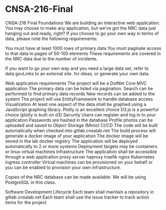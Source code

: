 # CNSA-216-Final
CNSA-216 Final
Foundations
We are building an interactive web application. You may choose to make any application, but we’ve got the NRC data just hanging out and ready, right? If you choose to go your own way in terms of data, please note the following requirements:

You must have at least 1000 rows of primary data
You must paginate access to that data in pages of 50-100 elements
These requirements are covered in the NRC data due to the number of incidents.

If you want to go your own way and you need a large data set, refer to data.govLinks to an external site. for ideas, or generate your own data.

Web application requirements
The project will be a DotNet Core MVC application
The primary data can be listed via pagination.
Search can be performed to find primary data records
New records can be added to the system
The project will use EntityFramework to handle database access
Visualization
At least one aspect of the data shall be graphed using a JavaScript graphing library.
Plotly is an excellent choice
D3.js is a powerful choice (plotly is built on d3)
Security
Users can register and log in to your application
Passwords are hashed in the database
Profile photos can be uploaded and saved to Object Storage (Minio)
CI/CD
The code will be built automatically when checked into gitlab.cnsalab.net
The build process will generate a docker image of your application
The docker image will be stored in the lab docker registry
The application will be deployed automatically to 2 or more systems
Deployment targets may be containers or linux virtual machines
Infrastructure
The application shall be accessible through a web application proxy server
haproxy
traefik
nginx
Kubernetes ingress controller
Virtual machines can be provisioned on your behalf or you can be enabled to provision your own infrastructure.

Copies of the NRC database can be made available. We will be using PostgreSQL in this class.

Software Development Lifecycle
Each team shall maintain a repository in gitlab.cnsalab.net
Each team shall use the issue tracker to track action items for the project
